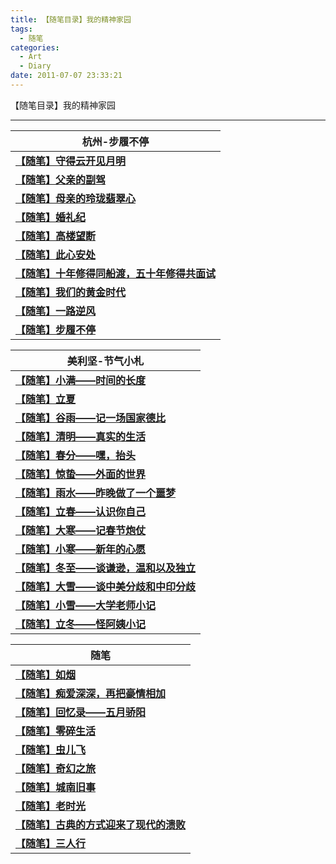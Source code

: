 ```yaml
---
title: 【随笔目录】我的精神家园
tags:
  - 随笔
categories:
  - Art
  - Diary
date: 2011-07-07 23:33:21
---
```

【随笔目录】我的精神家园
<!-- more -->

***

| 杭州-步履不停                                                                | 
| --------------------------------------------------------------------       | 
| **<a href="/art/diary/hangzhou/20190621-diary-shoudeyunkaijianyueming/">【随笔】守得云开见月明</a>**|
| **<a href="/art/diary/hangzhou/20190618-diary-father-s-car/">【随笔】父亲的副驾</a>**|
| **<a href="/art/diary/hangzhou/20190613-diary-mother-s-house/">【随笔】母亲的玲珑翡翠心</a>**|
| **<a href="/art/diary/hangzhou/20190602-diary-wedding/">【随笔】婚礼纪</a>**|
| **<a href="/art/diary/hangzhou/20190103-diary-gaolouwangduan/">【随笔】高楼望断</a>**|
| **<a href="/art/diary/hangzhou/20181206-diary-settled-heart/">【随笔】此心安处</a>**|
| **<a href="/art/diary/hangzhou/20181120-diary-interview/">【随笔】十年修得同船渡，五十年修得共面试</a>**|
| **<a href="/art/diary/hangzhou/【随笔】我们的黄金时代/">【随笔】我们的黄金时代</a>**|
| **<a href="/art/diary/hangzhou/【随笔】一路逆风/">【随笔】一路逆风</a>**|
| **<a href="/art/diary/hangzhou/【随笔】步履不停/">【随笔】步履不停</a>**|


| 美利坚-节气小札                                                              | 
| --------------------------------------------------------------------       | 
| **<a href="/art/diary/solar-term-us/【随笔】小满/">【随笔】小满——时间的长度</a>**|
| **<a href="/art/diary/solar-term-us/【随笔】立夏/">【随笔】立夏</a>** |
| **<a href="/art/diary/solar-term-us/【随笔】谷雨/">【随笔】谷雨——记一场国家德比</a>** |
| **<a href="/art/diary/solar-term-us/【随笔】清明/">【随笔】清明——真实的生活</a>**|
| **<a href="/art/diary/solar-term-us/【随笔】春分/">【随笔】春分——嘿，抬头</a>**  |
| **<a href="/art/diary/solar-term-us/【随笔】惊蛰/">【随笔】惊蛰——外面的世界</a>** |
| **<a href="/art/diary/solar-term-us/【随笔】雨水/">【随笔】雨水——昨晚做了一个噩梦</a>**|
| **<a href="/art/diary/solar-term-us/【随笔】立春/">【随笔】立春——认识你自己</a>**|
| **<a href="/art/diary/solar-term-us/【随笔】大寒/">【随笔】大寒——记春节炮仗</a>**|
| **<a href="/art/diary/solar-term-us/【随笔】小寒/">【随笔】小寒——新年的心愿</a>**|
| **<a href="/art/diary/solar-term-us/【随笔】冬至/">【随笔】冬至——谈谦逊，温和以及独立</a>**|
| **<a href="/art/diary/solar-term-us/【随笔】大雪/">【随笔】大雪——谈中美分歧和中印分歧</a>**|
| **<a href="/art/diary/solar-term-us/【随笔】小雪/">【随笔】小雪——大学老师小记</a>**|
| **<a href="/art/diary/solar-term-us/【随笔】立冬/">【随笔】立冬——怪阿姨小记</a>**|

| 随笔                                                                       | 
| --------------------------------------------------------------------      | 
| **<a href="/art/diary/【随笔】如烟/">【随笔】如烟</a>**|
| **<a href="/art/diary/【随笔】痴爱深深-再把豪情相加/">【随笔】痴爱深深，再把豪情相加</a>**|
| **<a href="/art/diary/【随笔】五月骄阳/">【随笔】回忆录——五月骄阳</a>** |
| **<a href="/art/diary/【随笔】零碎生活/">【随笔】零碎生活</a>** |
| **<a href="/art/diary/【随笔】虫儿飞/">【随笔】虫儿飞</a>** |
| **<a href="/art/diary/【随笔】奇幻之旅/">【随笔】奇幻之旅</a>** |
| **<a href="/art/diary/【随笔】城南旧事/">【随笔】城南旧事</a>**|
| **<a href="/art/diary/【随笔】老时光/">【随笔】老时光</a>**| 
| **<a href="/art/diary/【随笔】古典的方式迎来了现代的溃败/">【随笔】古典的方式迎来了现代的溃败</a>**       |
| **<a href="/art/diary/【随笔】三人行/">【随笔】三人行</a>** |    


<br>   









